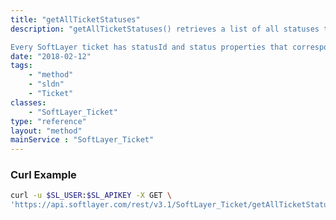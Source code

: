 ```yaml
---
title: "getAllTicketStatuses"
description: "getAllTicketStatuses() retrieves a list of all statuses that a ticket may exist in. Ticket status represent the current state of a ticket, usually 'open', 'assigned', and 'closed'. 

Every SoftLayer ticket has statusId and status properties that correspond to one of the statuses returned by getAllTicketStatuses(). "
date: "2018-02-12"
tags:
    - "method"
    - "sldn"
    - "Ticket"
classes:
    - "SoftLayer_Ticket"
type: "reference"
layout: "method"
mainService : "SoftLayer_Ticket"
---
```


### Curl Example
```bash
curl -u $SL_USER:$SL_APIKEY -X GET \
'https://api.softlayer.com/rest/v3.1/SoftLayer_Ticket/getAllTicketStatuses'
```
